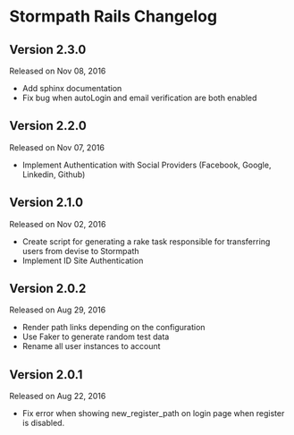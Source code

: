 Stormpath Rails Changelog
============================

Version 2.3.0
-------------
Released on Nov 08, 2016
- Add sphinx documentation
- Fix bug when autoLogin and email verification are both enabled


Version 2.2.0
-------------
Released on Nov 07, 2016
- Implement Authentication with Social Providers (Facebook, Google, Linkedin, Github)


Version 2.1.0
-------------
Released on Nov 02, 2016
- Create script for generating a rake task responsible for transferring users from devise to Stormpath
- Implement ID Site Authentication


Version 2.0.2
-------------
Released on Aug 29, 2016

- Render path links depending on the configuration
- Use Faker to generate random test data
- Rename all user instances to account


Version 2.0.1
-------------
Released on Aug 22, 2016

- Fix error when showing new_register_path on login page when register is disabled.
